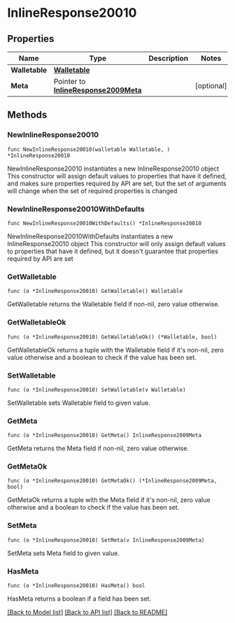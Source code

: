 # InlineResponse20010

## Properties

Name | Type | Description | Notes
------------ | ------------- | ------------- | -------------
**Walletable** | [**Walletable**](walletable.md) |  | 
**Meta** | Pointer to [**InlineResponse2009Meta**](inline_response_200_9_meta.md) |  | [optional] 

## Methods

### NewInlineResponse20010

`func NewInlineResponse20010(walletable Walletable, ) *InlineResponse20010`

NewInlineResponse20010 instantiates a new InlineResponse20010 object
This constructor will assign default values to properties that have it defined,
and makes sure properties required by API are set, but the set of arguments
will change when the set of required properties is changed

### NewInlineResponse20010WithDefaults

`func NewInlineResponse20010WithDefaults() *InlineResponse20010`

NewInlineResponse20010WithDefaults instantiates a new InlineResponse20010 object
This constructor will only assign default values to properties that have it defined,
but it doesn't guarantee that properties required by API are set

### GetWalletable

`func (o *InlineResponse20010) GetWalletable() Walletable`

GetWalletable returns the Walletable field if non-nil, zero value otherwise.

### GetWalletableOk

`func (o *InlineResponse20010) GetWalletableOk() (*Walletable, bool)`

GetWalletableOk returns a tuple with the Walletable field if it's non-nil, zero value otherwise
and a boolean to check if the value has been set.

### SetWalletable

`func (o *InlineResponse20010) SetWalletable(v Walletable)`

SetWalletable sets Walletable field to given value.


### GetMeta

`func (o *InlineResponse20010) GetMeta() InlineResponse2009Meta`

GetMeta returns the Meta field if non-nil, zero value otherwise.

### GetMetaOk

`func (o *InlineResponse20010) GetMetaOk() (*InlineResponse2009Meta, bool)`

GetMetaOk returns a tuple with the Meta field if it's non-nil, zero value otherwise
and a boolean to check if the value has been set.

### SetMeta

`func (o *InlineResponse20010) SetMeta(v InlineResponse2009Meta)`

SetMeta sets Meta field to given value.

### HasMeta

`func (o *InlineResponse20010) HasMeta() bool`

HasMeta returns a boolean if a field has been set.


[[Back to Model list]](../README.md#documentation-for-models) [[Back to API list]](../README.md#documentation-for-api-endpoints) [[Back to README]](../README.md)


